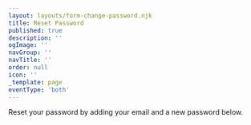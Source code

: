 ```yaml
---
layout: layouts/form-change-password.njk
title: Reset Password
published: true
description: ''
ogImage: ''
navGroup: ''
navTitle: ''
order: null
icon: ''
_template: page
eventType: 'both'
---
```


Reset your password by adding your email and a new password below.

